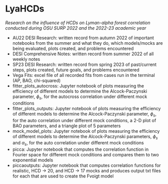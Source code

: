 # LyaHCDs
*Research on the influence of HCDs on Lyman-alpha forest correlation conducted during OSU SURP 2022 and the 2022-23 academic year*

- AU22 DESI Research: written record from autumn 2022 of important notebooks from the summer and what they do, which models/mocks are being evaluated, plots created, and problems encountered
- DESI Comprehensive Notes: written record from summer 2022 of all weekly notes
- SP23 DESI Research: written record from spring 2023 of past/current steps, plots created, future goals, and problems encountered
- Vega Fits: excel file of all recorded fits from cases run in the terminal (AP, BAO, chi-squared)
- fitter_plots_autocross: Jupyter notebook of plots measuring the efficiency of different models to determine the Alcock-Paczynski parameter, $\phi_{s}$, for the autocross correlation under different mock conditions
- fitter_plots_outputs: Jupyter notebook of plots measuring the efficiency of different models to determine the Alcock-Paczynski parameter, $\phi_{s}$, for the auto correlation under different mock conditions, a 2-D plot of BAO parameters, and a triangle plot of 5 parameters
- mock_model_plots: Jupyter notebook of plots measuring the efficiency of different models to determine the Alcock-Paczynski parameters, $\phi_{s}$ and $\alpha_{s}$, for the auto correlation under different mock conditions
- picca: Jupyter notebook that computes the correlation function in Fourier space for different mock conditions and compares them to two exponential models
- piccaoutputs: Jupyter notebook that computes correlation functions for realistic, HCD -> 20, and HCD -> 17 mocks and produces output txt files for each that are used to create the Fvoigt model
